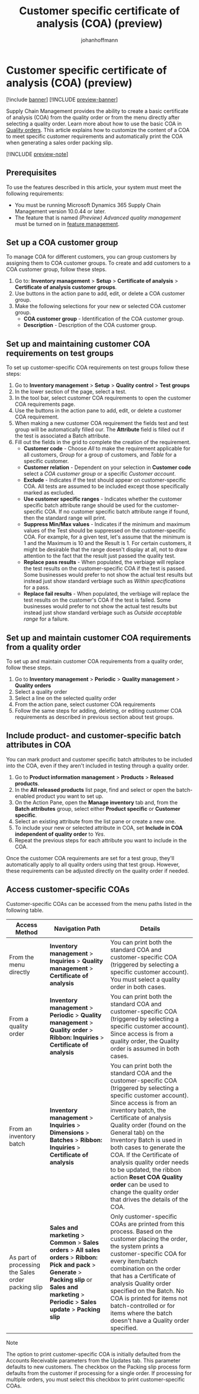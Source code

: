 ﻿---
title: Customer specific certificate of analysis (COA) (preview)
description: Learn how to customize the content of a COA to meet specific customer requirements and automatically print the COA when generating a sales order packing slip
author: johanhoffmann
ms.author: johanho
ms.reviewer: kamaybac
ms.search.form: QMSInventTestCertOfAnalysisCustGroup, InventTestGroup, InventQualityOrderTable
ms.topic: how-to
ms.date: 04/25/2025
ms.custom: 
  - bap-template
---

# Customer specific certificate of analysis (COA) (preview)

[!include [banner](../../includes/banner.md)]
[!INCLUDE [preview-banner](~/../shared-content/shared/preview-includes/preview-banner.md)]
<!-- KFM: Preview until further notice -->

Supply Chain Management provides the ability to create a basic certificate of analysis (COA) from the quality order or from the menu directly after selecting a quality order. Learn more about how to use the basic COA in [Quality orders](quality-orders.md). This article explains how to customize the content of a COA to meet specific customer requirements and automatically print the COA when generating a sales order packing slip.

[!INCLUDE [preview-note](~/../shared-content/shared/preview-includes/preview-note-d365.md)]

## Prerequisites

To use the features described in this article, your system must meet the following requirements:

- You must be running Microsoft Dynamics 365 Supply Chain Management version 10.0.44 or later.
- The feature that is named *(Preview) Advanced quality management* must be turned on in [feature management](../../fin-ops-core/fin-ops/get-started/feature-management/feature-management-overview.md).

## Set up a COA customer group

To manage COA for different customers, you can group customers by assigning them to COA customer groups. To create and add customers to a COA customer group, follow these steps.

1. Go to: **Inventory management** \> **Setup** \> **Certificate of analysis** \> **Certificate of analysis customer groups**.
1. Use buttons in the action pane to add, edit, or delete a COA customer group.
1. Make the following selections for your new or selected COA customer group.
    - **COA customer group** - Identification of the COA customer group.
    - **Description** - Description of the COA customer group.

## Set up and maintaining customer COA requirements on test groups

To set up customer-specific COA requirements on test groups follow these steps:

1. Go to **Inventory management** \> **Setup** \> **Quality control** \> **Test groups**
1. In the lower section of the page, select a test.
1. In the tool bar, select customer COA requirements to open the customer COA requirements page.
1. Use the buttons in the action pane to add, edit, or delete a customer COA requirement.
1. When making a new customer COA requirement the fields test and test group will be automatically filled our. The **Attribute** field is filled out if the test is associated a Batch attribute.
1. Fill out the fields in the grid to complete the creation of the requirement.
    - **Customer code** - Choose *All* to make the requirement applicable for all customers, *Group* for a group of customers, and *Table* for a specific customer.
    - **Customer relation** - Dependent on your selection in **Customer code** select a *COA customer group* or a specific *Customer account*.
    - **Exclude** - Indicates if the test should appear on customer-specific COA. All tests are assumed to be included except those specifically marked as excluded.
    - **Use customer specific ranges** - Indicates whether the customer specific batch attribute range should be used for the customer-specific COA. If no customer specific batch attribute range if found, then the standard range will print.
    - **Suppress Min/Max values** - Indicates if the minimum and maximum values of the Test should be suppressed on the customer-specific COA. For example, for a given test, let's assume that the minimum is 1 and the Maximum is 10 and the Result is 1. For certain customers, it might be desirable that the range doesn't display at all, not to draw attention to the fact that the result just passed the quality test.
    - **Replace pass results** - When populated, the verbiage will replace the test results on the customer-specific COA if the test is passed. Some businesses would prefer to not show the actual test results but instead just show standard verbiage such as *Within specifications* for a pass.
    - **Replace fail results** - When populated, the verbiage will replace the test results on the customer's COA if the test is failed. Some businesses would prefer to not show the actual test results but instead just show standard verbiage such as *Outside acceptable range* for a failure.

## Set up and maintain customer COA requirements from a quality order

To set up and maintain customer COA requirements from a quality order, follow these steps.

1. Go to **Inventory management** \> **Periodic** \> **Quality management** \> **Quality orders**
1. Select a quality order
1. Select a line on the selected quality order
1. From the action pane, select customer COA requirements
1. Follow the same steps for adding, deleting, or editing customer COA requirements as described in previous section about test groups.

## Include product- and customer-specific batch attributes in COA

You can mark product and customer specific batch attributes to be included into the COA, even if they aren't included in testing through a quality order.

1. Go to **Product information management** \> **Products** \> **Released products**.
1. In the **All released products** list page, find and select or open the batch-enabled product you want to set up.
1. On the Action Pane, open the **Manage inventory** tab and, from the **Batch attributes** group, select either **Product specific** or **Customer specific**.
1. Select an existing attribute from the list pane or create a new one.
1. To include your new or selected attribute in COA, set **Include in COA independent of quality order** to *Yes*.
1. Repeat the previous steps for each attribute you want to include in the COA.

Once the customer COA requirements are set for a test group, they'll automatically apply to all quality orders using that test group. However, these requirements can be adjusted directly on the quality order if needed.

## Access customer-specific COAs

Customer-specific COAs can be accessed from the menu paths listed in the following table.

| Access Method | Navigation Path | Details |
|--|--|--|
| From the menu directly | **Inventory management** \> **Inquiries** \> **Quality management** \> **Certificate of analysis** | You can print both the standard COA and customer-specific COA (triggered by selecting a specific customer account). You must select a quality order in both cases. |
| From a quality order | **Inventory management** \> **Periodic** \> **Quality management** \> **Quality order** \> **Ribbon: Inquiries** \> **Certificate of analysis** | You can print both the standard COA and customer-specific COA (triggered by selecting a specific customer account). Since access is from a quality order, the Quality order is assumed in both cases. |
| From an inventory batch | **Inventory management** \> **Inquiries** \> **Dimensions** \> **Batches** \> **Ribbon: Inquiries** \> **Certificate of analysis** | You can print both the standard COA and the customer-specific COA (triggered by selecting a specific customer account). Since access is from an inventory batch, the Certificate of analysis Quality order (found on the General tab) on the Inventory Batch is used in both cases to generate the COA. If the Certificate of analysis quality order needs to be updated, the ribbon action **Reset COA Quality order** can be used to change the quality order that drives the details of the COA. |
| As part of processing the Sales order packing slip | **Sales and marketing** \> **Common** \> **Sales orders** \> **All sales orders** \> **Ribbon: Pick and pack** \> **Generate** \> **Packing slip** or **Sales and marketing** \> **Periodic** \> **Sales update** \> **Packing slip** | Only customer-specific COAs are printed from this process. Based on the customer placing the order, the system prints a customer-specific COA for every item/batch combination on the order that has a Certificate of analysis Quality order specified on the Batch. No COA is printed for items not batch-controlled or for items where the batch doesn't have a Quality order specified. |

> [!NOTE]
> The option to print customer-specific COA is initially defaulted from the Accounts Receivable parameters from the Updates tab. This parameter defaults to new customers. The checkbox on the Packing slip process form defaults from the customer if processing for a single order. If processing for multiple orders, you must select this checkbox to print customer-specific COAs.

